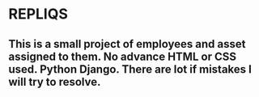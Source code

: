 # REPLIQS
## This is a small project of employees and asset assigned to them. No advance HTML or CSS used. Python Django. There are lot if mistakes I will try to resolve.
